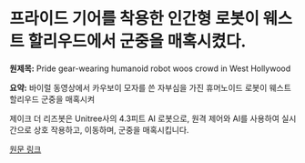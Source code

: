 # 프라이드 기어를 착용한 인간형 로봇이 웨스트 할리우드에서 군중을 매혹시켰다.

**원제목:** Pride gear-wearing humanoid robot woos crowd in West Hollywood

**요약:** 바이럴 동영상에서 카우보이 모자를 쓴 자부심을 가진 휴머노이드 로봇이 웨스트 할리우드 군중을 매혹시켜

제이크 더 리즈봇은 Unitree사의 4.3피트 AI 로봇으로, 원격 제어와 AI를 사용하여 실시간으로 상호 작용하고, 이동하며, 군중을 매혹시킵니다.

[원문 링크](https://interestingengineering.com/innovation/pride-wearing-humanoid-robot)
